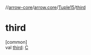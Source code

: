 //[arrow-core](../../../index.md)/[arrow.core](../index.md)/[Tuple15](index.md)/[third](third.md)

# third

[common]\
val [third](third.md): [C](index.md)
